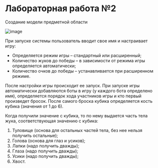 # Лабораторная работа №2
Создание модели предметной области

![image](https://github.com/BREUCHT27/rtippo/assets/119112204/b71bccf0-4865-4e29-b9a0-148f2cd480cb)

При запуске системы пользователь вводит свое имя и настраивает игру:

* Определяется режим игры – стандартный или расширенный;
* Количество жуков до победы – в зависимости от режима игры определяется автоматически;
* Количество очков до победы – устанавливается при расширенном режиме.

После настройки игры происходит ее запуск. При запуске игры автоматически добавляются боты в игру (у каждого бота определено имя), определяется порядок хода участников игры и кто первый произведет бросок. После самого броска кубика определяется кость кубика (значения от 1 до 6). 

Когда получили значение с кубика, то по нему выдается часть тела жука, соответствующая значению с кубика:

1. Туловище (основа для остальных частей тела, без нее нельзя получить остальные);
2. Голова (основа для глаз и усиков);
3. Лапки (надо получить дважды);
4. Глаза (надо получить дважды);
5. Усики (надо получить дважды);
6. Хвост.
